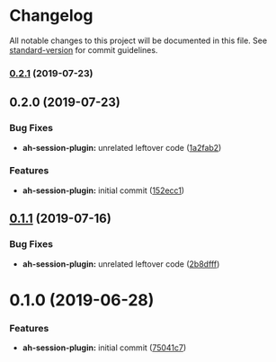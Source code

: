 # Changelog

All notable changes to this project will be documented in this file. See [standard-version](https://github.com/conventional-changelog/standard-version) for commit guidelines.

### [0.2.1](https://github.com/Zaephor/ah-plugins/compare/v0.2.0...v0.2.1) (2019-07-23)



## 0.2.0 (2019-07-23)


### Bug Fixes

* **ah-session-plugin:** unrelated leftover code ([1a2fab2](https://github.com/Zaephor/ah-plugins/commit/1a2fab2))


### Features

* **ah-session-plugin:** initial commit ([152ecc1](https://github.com/Zaephor/ah-plugins/commit/152ecc1))



## [0.1.1](https://github.com/Zaephor/ah-plugins/compare/@zaephor-ah/ah-session-plugin@0.1.0...@zaephor-ah/ah-session-plugin@0.1.1) (2019-07-16)


### Bug Fixes

* **ah-session-plugin:** unrelated leftover code ([2b8dfff](https://github.com/Zaephor/ah-plugins/commit/2b8dfff))





# 0.1.0 (2019-06-28)


### Features

* **ah-session-plugin:** initial commit ([75041c7](https://github.com/Zaephor/ah-plugins/commit/75041c7))
